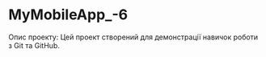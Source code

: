# MyMobileApp_-6
Опис проекту:
Цей проект створений для демонстрації навичок роботи з Git та GitHub.
